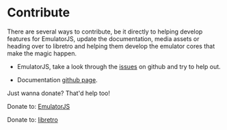 # Contribute

There are several ways to contribute, be it directly to helping develop features for EmulatorJS, update the documentation, media assets or heading over to libretro and helping them develop the emulator cores that make the magic happen.

- EmulatorJS, take a look through the [issues](https://github.com/EmulatorJS/EmulatorJS/issues) on github and try to help out.

- Documentation [github page](https://github.com/EmulatorJS/emulatorjs.org).

Just wanna donate? That'd help too!

Donate to: [EmulatorJS](https://www.patreon.com/EmulatorJS)

Donate to: [libretro](https://retroarch.com/index.php?page=donate)
